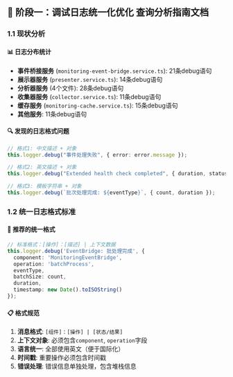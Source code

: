 ## 📝 阶段一：调试日志统一化优化 查询分析指南文档

### 1.1 现状分析

#### 📊 日志分布统计
- **事件桥接服务** (`monitoring-event-bridge.service.ts`): 21条debug语句
- **展示器服务** (`presenter.service.ts`): 14条debug语句
- **分析器服务** (4个文件): 28条debug语句
- **收集器服务** (`collector.service.ts`): 11条debug语句
- **缓存服务** (`monitoring-cache.service.ts`): 15条debug语句
- **其他服务**: 11条debug语句

#### 🔍 发现的日志格式问题
```typescript
// 格式1: 中文描述 + 对象
this.logger.debug("事件处理失败", { error: error.message });

// 格式2: 英文描述 + 对象  
this.logger.debug("Extended health check completed", { duration, status });

// 格式3: 模板字符串 + 对象
this.logger.debug(`批次处理完成: ${eventType}`, { count, duration });
```

### 1.2 统一日志格式标准

#### 🎨 推荐的统一格式
```typescript
// 标准格式：[操作]：[描述] | 上下文数据
this.logger.debug('EventBridge: 批处理完成', {
  component: 'MonitoringEventBridge',
  operation: 'batchProcess',
  eventType,
  batchSize: count,
  duration,
  timestamp: new Date().toISOString()
});
```

#### 📋 格式规范
1. **消息格式**: `[组件]：[操作] | [状态/结果]`
2. **上下文对象**: 必须包含`component`, `operation`字段
3. **语言统一**: 全部使用英文（便于国际化）
4. **时间戳**: 重要操作必须包含时间戳
5. **错误处理**: 错误信息单独处理，包含堆栈信息